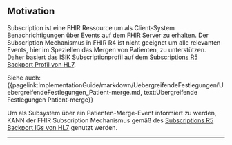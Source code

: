 ## Motivation

 Subscription ist eine FHIR Ressource um als Client-System Benachrichtigungen über Events auf dem FHIR Server zu erhalten. Der Subscription Mechanismus in FHIR R4 ist nicht geeignet um alle relevanten Events, hier im Speziellen das Mergen von Patienten, zu unterstützen. Daher basiert das ISiK Subscriptionprofil auf dem [Subscriptions R5 Backport Profil von HL7](https://hl7.org/fhir/uv/subscriptions-backport/STU1.1/StructureDefinition-backport-subscription.html).

Siehe auch: {{pagelink:ImplementationGuide/markdown/UebergreifendeFestlegungen/UebergreifendeFestlegungen_Patient-merge.md, text:Übergreifende Festlegungen Patient-merge}}

Um als Subsystem über ein Patienten-Merge-Event informiert zu werden, KANN der FHIR Subscription Mechanismus gemäß des [Subscriptions R5 Backport IGs von HL7](https://hl7.org/fhir/uv/subscriptions-backport/STU1.1/index.html) genutzt werden.

---
